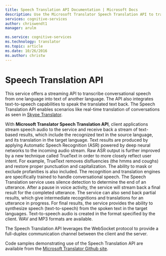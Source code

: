 ```yaml
---
title: Speech Translation API Documentation | Microsoft Docs
description: Use the Microsoft Translator Speech Translation API to transcribe conversational speech from one language into text of another language.
services: cognitive-services
author: chriswendt1
manager: arulm

ms.service: cognitive-services
ms.technology: translator
ms.topic: article
ms.date: 10/26/2016
ms.author: christw
---
```


# Speech Translation API
This service offers a streaming API to transcribe conversational speech from one language into text of another language. The API also integrates text-to-speech capabilities to speak the translated text back. The Speech Translation API enables scenarios like real-time translation of conversations as seen in [Skype Translator](https://www.skype.com/en/features/skype-translator/).

With **Microsoft Translator Speech Translation API**, client applications stream speech audio to the service and receive back a stream of text-based results, which include the recognized text in the source language, and its translation in the target language. Text results are produced by applying Automatic Speech Recognition (ASR) powered by deep neural networks to the incoming audio stream. Raw ASR output is further improved by a new technique called TrueText in order to more closely reflect user intent. For example, TrueText removes disfluencies (the hmms and coughs) and restore proper punctuation and capitalization. The ability to mask or exclude profanities is also included. The recognition and translation engines are specifically trained to handle conversational speech. The Speech Translation service uses silence detection to determine the end of an utterance. After a pause in voice activity, the service will stream back a final result for the completed utterance. The service can also send back partial results, which give intermediate recognitions and translations for an utterance in progress. For final results, the service provides the ability to synthesize speech (text-to-speech) from the spoken text in the target languages. Text-to-speech audio is created in the format specified by the client. WAV and MP3 formats are available.

The Speech Translation API leverages the WebSocket protocol to provide a full-duplex communication channel between the client and the server. 

Code samples demonstrating use of the Speech Translation API are available from the [Microsoft Translator Github site](https://github.com/MicrosoftTranslator).
